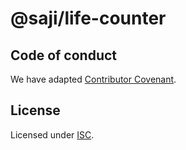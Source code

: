 @saji/life-counter
==================


Code of conduct
---------------

We have adapted [Contributor Covenant](./CODE_OF_CONDUCT.md).


License
-------

Licensed under [ISC](./LICENSE).
